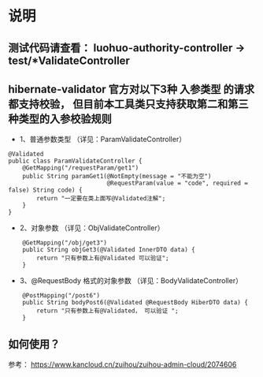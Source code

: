 # 说明

## 测试代码请查看： luohuo-authority-controller -> test/*ValidateController

## hibernate-validator 官方对以下3种 入参类型 的请求都支持校验， 但目前本工具类只支持获取第二和第三种类型的入参校验规则

- 1、普通参数类型 （详见：ParamValidateController）

```
@Validated
public class ParamValidateController {
    @GetMapping("/requestParam/get1")
    public String paramGet1(@NotEmpty(message = "不能为空")
                            @RequestParam(value = "code", required = false) String code) {
        return "一定要在类上面写@Validated注解";
    }
}
```

- 2、对象参数 （详见：ObjValidateController）

```
    @GetMapping("/obj/get3")
    public String objGet3(@Validated InnerDTO data) {
        return "只有参数上有@Validated 可以验证";
    }
```

- 3、@RequestBody 格式的对象参数 （详见：BodyValidateController）

```
    @PostMapping("/post6")
    public String bodyPost6(@Validated @RequestBody HiberDTO data) {
        return "只有参数上有@Validated， 可以验证 ";
    }
```

## 如何使用？

参考： https://www.kancloud.cn/zuihou/zuihou-admin-cloud/2074606

